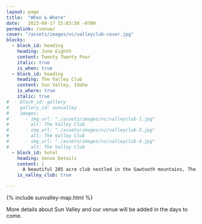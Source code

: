 ```yaml
---
layout: page
title:  "When & Where"
date:   2023-09-17 15:03:50 -0700
permalink: /venue/
cover: "/assets/images/vc/valleyclub-cover.jpg"
blocks:
  - block_id: heading
    heading: June Eighth
    content: Twenty Twenty Four
    italic: true
    is_when: true
  - block_id: heading
    heading: The Valley Club
    content: Sun Valley, Idaho
    is_where: true
    italic: true
#  - block_id: gallery
#    gallery_id: sunvalley
#    images:
#      - img_url: "./assets/images/vc/valleyclub-1.jpg"
#        alt: The Valley Club
#      - img_url: "./assets/images/vc/valleyclub-3.jpg"
#        alt: The Valley Club
#      - img_url: "./assets/images/vc/valleyclub-4.jpg"
#        alt: The Valley Club
  - block_id: hotel
    heading: Venue Details
    content: |
      A beautiful 205 acre club nestled in the Sawtooth mountains, The Valley Club is a centrally located, stunning venue between Hailey and Ketchum. Our ceremony, reception, and dance party will be self-contained, and we'll have shuttle service procided to Ketchum and Hailey. Bring your dancing shoes and prepare for a one-of-a-kind night in the mountains.
    is_valley_club: true

---
```


{% include sunvalley-map.html %}

<p class="disclaimer">More details about Sun Valley and our venue will be added in the days to come.</p>
